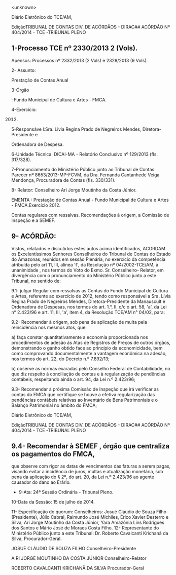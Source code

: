 &lt;unknown&gt;

Diário Eletrônico do TCE/AM,

EdiçãoTRIBUNAL DE CONTAS DIV. DE ACÓRDÃOS - DIRAC## ACÓRDÃO Nº 404/2014 - TCE -TRIBUNAL PLENO

## 1-Processo TCE nº 2330/2013 2 (Vols).

Apensos: Processos nº 2332/2013 (2 Vols) e 2328/2013 (9 Vols).

2- Assunto:

Prestação de Contas Anual

3-Órgão

: Fundo Municipal de Cultura e Artes - FMCA.

4-Exercício:

2012.

5-Responsáve l:Sra. Livia Regina  Prado  de  Negreiros  Mendes,  Diretora-Presidente e

Ordenadora de Despesa.

6-Unidade Técnica: DICAI-MA - Relatório Conclusivo nº 129/2013 (fls. 317/328).

7-Pronunciamento  do  Ministério  Público  junto  ao  Tribunal  de  Contas: Parecer  nº 8653/2013-MP-FCVM,  da  Dra.  Fernanda  Cantanhede  Veiga  Mendonça,  Procuradora  de Contas (fls. 330/331).

8- Relator: Conselheiro Ari Jorge Moutinho da Costa Júnior.

EMENTA :  Prestação de Contas Anual - Fundo Municipal de Cultura e Artes  - FMCA.Exercício 2012.

Contas regulares com ressalvas. Recomendações  à  origem, a Comissão de Inspeção e a SEMEF.

## 9- ACÓRDÃO:

Vistos, relatados e discutidos estes autos acima identificados, ACORDAM os Excelentíssimos  Senhores  Conselheiros  do  Tribunal  de  Contas  do  Estado  do  Amazonas, reunidos em sessão Plenária, no exercício da competência atribuída pelo art 11, III, alínea 'f', da  Resolução  nº  04/2002-TCE/AM, à  unanimidade , nos  termos  do  Voto  do  Exmo.  Sr. Conselheiro-  Relator, em  divergência com  o  pronunciamento  do  Ministério  Público  junto  a este Tribunal, no sentido de:

9.1- julgar  Regular  com  ressalvas as  Contas  do  Fundo  Municipal  de Cultura e Artes, referente ao exercício de 2012, tendo como responsável a Sra. Lívia Regina Prado de Negreiros Mendes, Diretora-Presidente da Manauscult e Ordenadora de Despesas, nos termos do art. 1.°, II, c/c o art. 58, 'a', da Lei n° 2.423/96  e art. 11,  III, 'a', item 4, da Resolução TCE/AM n° 04/02, para:

9.2- Recomendar à origem, sob pena de aplicação de multa pela reincidência nos mesmos atos, que:

a) faça constar quantitativamente a economia proporcionada nos procedimentos de adesão às Atas de Registros de Preços de outros órgãos, demonstrando o ganho obtido face ao princípio da economicidade, bem como comprovando documentalmente a vantagem econômica na adesão, nos termos do art. 22, do Decreto n.º 7.892/13;

b) observe as normas exaradas pelo Conselho Federal de Contabilidade, no  que  diz  respeito  à  conciliação  de  contas  e  à  regularização  de  pendências  contábeis, respeitando ainda o art. 94, da Lei n.º 2.423/96;

9.3- Recomendar à  próxima  Comissão  de  Inspeção  que  irá  verificar  as contas do FMCA que certifique se houve a efetiva regularização das pendências contábeis relativas ao Inventário de Bens Patrimoniais e o Balanço Patrimonial no âmbito do FMCA;

Diário Eletrônico do TCE/AM,

EdiçãoTRIBUNAL DE CONTAS DIV. DE ACÓRDÃOS - DIRAC## ACÓRDÃO Nº 404/2014 - TCE -TRIBUNAL PLENO

## 9.4- Recomendar à SEMEF , órgão que centraliza os pagamentos do FMCA,

que observe com rigor as datas de vencimentos das faturas a serem pagas, visando evitar a incidência de juros, multas e atualização monetária, sob pena da aplicação do § 2º, do art. 20, da Lei n.º 2.423/96 ao agente causador do dano ao Erário.

- 9-Ata: 24ª Sessão Ordinária - Tribunal Pleno.

10-Data da Sessão: 15 de julho de 2014.

11-  Especificação  do  quorum: Conselheiros:  Josué  Cláudio  de  Souza  Filho  (Presidente), Júlio Cabral, Raimundo José  Michiles, Érico Xavier Desterro e Silva,  Ari  Jorge  Moutinho da Costa Júnior, Yara Amazônia Lins Rodrigues dos Santos e Mário José de Moraes Costa Filho. 12-  Representante  do  Ministério  Público  junto  a  este Tribunal: Dr.  Roberto  Cavalcanti Krichanã da Silva, Procurador-Geral.

JOSUÉ CLÁUDIO DE SOUZA FILHO Conselheiro-Presidente

A RI JORGE MOUTINHO DA COSTA JÚNIOR Conselheiro-Relator

ROBERTO CAVALCANTI KRICHANÃ DA SILVA Procurador-Geral